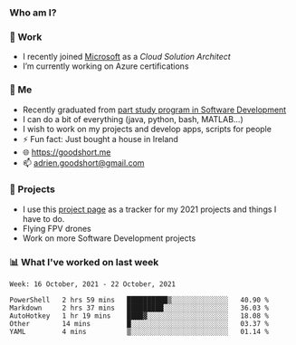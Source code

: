 ### Who am I?

<!--
**goodshort/goodshort** is a ✨ _special_ ✨ repository because its `README.md` (this file) appears on your GitHub profile.
-->
### 💼 Work
- I recently joined [Microsoft](https://www.microsoft.com/) as a _Cloud Solution Architect_
- I’m currently working on Azure certifications

### 🌱 Me
- Recently graduated from [part study program in Software Development](https://www.goodshort.me/who-am-i/studies#higher-diploma-in-software-development)
- I can do a bit of everything (java, python, bash, MATLAB...)
- I wish to work on my projects and develop apps, scripts for people
- ⚡ Fun fact: Just bought a house in Ireland
- 🌐 https://goodshort.me
- 📫 adrien.goodshort@gmail.com

### 🚧 Projects

- I use this [project page](https://github.com/users/goodshort/projects/2) as a tracker for my 2021 projects and things I have to do.
- Flying FPV drones
- Work on more Software Development projects

### 📊 What I've worked on last week

<!--START_SECTION:waka-->
```text
Week: 16 October, 2021 - 22 October, 2021

PowerShell   2 hrs 59 mins   ██████████▒░░░░░░░░░░░░░░   40.90 % 
Markdown     2 hrs 37 mins   █████████░░░░░░░░░░░░░░░░   36.03 % 
AutoHotkey   1 hr 19 mins    ████▓░░░░░░░░░░░░░░░░░░░░   18.08 % 
Other        14 mins         █░░░░░░░░░░░░░░░░░░░░░░░░   03.37 % 
YAML         4 mins          ▒░░░░░░░░░░░░░░░░░░░░░░░░   01.14 % 
```
<!--END_SECTION:waka-->
